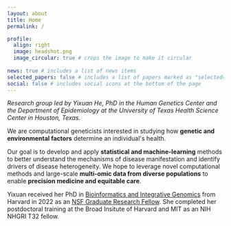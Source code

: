 ```yaml
---
layout: about
title: Home
permalink: /

profile:
  align: right
  image: headshot.png
  image_circular: true # crops the image to make it circular
  
news: true # includes a list of news items
selected_papers: false # includes a list of papers marked as "selected={true}"
social: false # includes social icons at the bottom of the page
---
```


_Research group led by Yixuan He, PhD in the Human Genetics Center and the Department of Epidemiology at the University of Texas Health Science Center in Houston, Texas._

We are computational geneticists interested in studying how **genetic and environmental factors** determine an individual's health.

Our goal is to develop and apply **statistical and machine-learning** methods to better understand the mechanisms of disease manifestation and identify drivers of disease heterogeneity. We hope to leverage novel computational methods and large-scale **multi-omic data from diverse populations** to enable **precision medicine and equitable care**.

Yixuan received her PhD in [Bioinformatics and Integrative Genomics](https://dbmi.hms.harvard.edu/education/phd-program/big-phd-track) from Harvard in 2022 as an [NSF Graduate Research Fellow](https://www.nsfgrfp.org/). She completed her postdoctoral training at the Broad Insitute of Harvard and MIT as an NIH NHGRI T32 fellow. 

